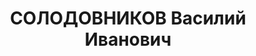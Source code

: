 ---
title: СОЛОДОВНИКОВ Василий Иванович
description: народився 1895 р. у м. Хомутець Миргородського пов. Полтавської губ.
  Українець, із селян, освіта вища, член ВКП(б) з 1920 р. Проживав у Харкові. Директор
  дослідної сільгоспстанції. Заарештований 12 жовтня 1937 р. як член антирад. української
  націоналістичної терористичної організації (статті 542, 547, 5411 КК УРСР) і військовою
  колегією Верховного Суду СРСР 30 грудня 1937 р. (статті 547, 548, 5411 КК УРСР)
  засуджений до розстрілу з конфіскацією особистого майна. Розстріляний 31 грудня
  1937 р. у Харкові. Реабілітований 10 квітня 1958 р.
---